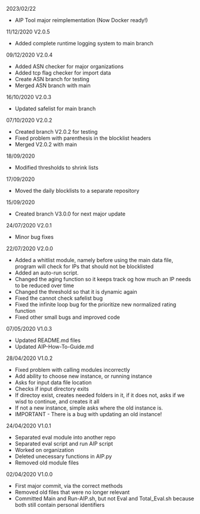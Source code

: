 2023/02/22
- AIP Tool major reimplementation (Now Docker ready!)

11/12/2020
V2.0.5
- Added complete runtime logging system to main branch

09/12/2020
V2.0.4
- Added ASN checker for major organizations
- Added tcp flag checker for import data
- Create ASN branch for testing
- Merged ASN branch with main

16/10/2020
V2.0.3
- Updated safelist for main branch

07/10/2020
V2.0.2
- Created branch V2.0.2 for testing
- Fixed problem with parenthesis in the blocklist headers
- Merged V2.0.2 with main

18/09/2020
- Modified thresholds to shrink lists

17/09/2020
- Moved the daily blocklists to a separate repository

15/09/2020
- Created branch V3.0.0 for next major update

24/07/2020
V2.0.1
- Minor bug fixes

22/07/2020
V2.0.0
- Added a whitlist module, namely before using the main data file, program will check for IPs that should not be blocklisted
- Added an auto-run script. 
- Changed the aging function so it keeps track og how much an IP needs to be reduced over time
- Changed the threshold so that it is dynamic again
- Fixed the cannot check safelist bug
- Fixed the infinite loop bug for the prioritize new normalized rating function
- Fixed other small bugs and improved code

07/05/2020
V1.0.3
- Updated README.md files
- Updated AIP-How-To-Guide.md

28/04/2020
V1.0.2
- Fixed problem with calling modules incorrectly
- Add ability to choose new instance, or running instance
- Asks for input data file location
- Checks if input directory exits
- If directoy exist, creates needed folders in it, if it does not, asks if we wisd to continue, and creates it all
- If not a new instance, simple asks where the old instance is.
- IMPORTANT - There is a bug with updating an old instance!

24/04/2020
V1.0.1
- Separated eval module into another repo
- Separated eval script and run AIP script
- Worked on organization
- Deleted unecessary functions in AIP.py
- Removed old module files

02/04/2020
V1.0.0
- First major commit, via the correct methods
- Removed old files that were no longer relevant
- Committed Main and Run-AIP.sh, but not Eval and Total_Eval.sh because both still contain personal identifiers
